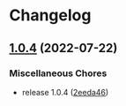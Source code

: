 # Changelog

## [1.0.4](https://github.com/Daniel-Kenan/pseudo-blocks/compare/v1.1.3...v1.0.4) (2022-07-22)


### Miscellaneous Chores

* release 1.0.4 ([2eeda46](https://github.com/Daniel-Kenan/pseudo-blocks/commit/2eeda46ebd2717f435b37aa879e4c95d9b23b549))
